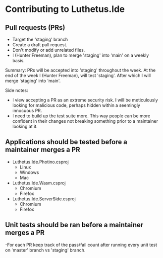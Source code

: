 Contributing to Luthetus.Ide
============================

Pull requests (PRs)
---------------------

- Target the 'staging' branch
- Create a draft pull request.
- Don't modify or add unrelated files.
- I (Hunter Freeman), plan to merge 'staging' into 'main' on a weekly basis.

Summary:
PRs will be accepted into 'staging' throughout the week.
At the end of the week I (Hunter Freeman), will test 'staging'.
After which I will merge 'staging' into 'main'.

Side notes:
- I view accepting a PR as an extreme security risk. I will be meticulously looking for malicious code, perhaps hidden within a seemingly innocuous PR.
- I need to build up the test suite more. This way people can be more confident in their changes not breaking something prior to a maintainer looking at it.

Applications should be tested before a maintainer merges a PR
-------------------------------------------------------------
- Luthetus.Ide.Photino.csproj
	- Linux
	- Windows
	- Mac
- Luthetus.Ide.Wasm.csproj
	- Chromium
	- Firefox
- Luthetus.Ide.ServerSide.csproj
	- Chromium
	- Firefox

Unit tests should be ran before a maintainer merges a PR
--------------------------------------------------------
-For each PR keep track of the pass/fail count after running every unit test on 'master' branch vs 'staging' branch.